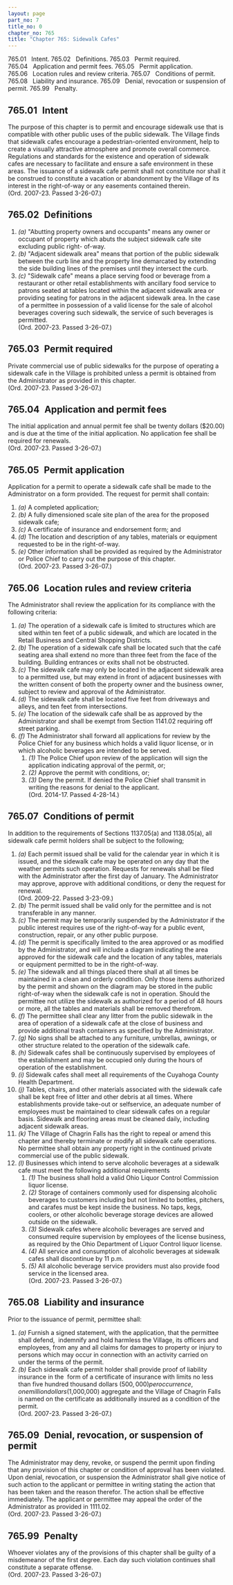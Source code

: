 ```yaml
---
layout: page
part_no: 7
title_no: 0
chapter_no: 765
title: "Chapter 765: Sidewalk Cafes"
---
```


765.01   Intent.
765.02   Definitions.
765.03   Permit required.
765.04   Application and permit fees.
765.05   Permit application.
765.06   Location rules and review criteria.
765.07   Conditions of permit.
765.08   Liability and insurance.
765.09   Denial, revocation or suspension of permit.
765.99   Penalty.

## 765.01   Intent

The purpose of this chapter is to permit and encourage sidewalk use that is
compatible with other public uses of the public sidewalk. The Village finds
that sidewalk cafes encourage a pedestrian-oriented environment, help to create
a visually attractive atmosphere and promote overall commerce. Regulations and
standards for the existence and operation of sidewalk cafes are necessary to
facilitate and ensure a safe environment in these areas. The issuance of a
sidewalk cafe permit shall not constitute nor shall it be construed to
constitute a vacation or abandonment by the Village of its interest in the
right-of-way or any easements contained therein.   
(Ord. 2007-23. Passed 3-26-07.)

## 765.02   Definitions

<p class="Markdown-list--a-1-A"></p>

1. _(a)_ "Abutting property owners and occupants" means any owner or occupant
of property which abuts the subject sidewalk cafe site excluding public right-
of-way.
2. _(b)_ "Adjacent sidewalk area" means that portion of the public sidewalk
between the curb line and the property line demarcated by extending the side
building lines of the premises until they intersect the curb.
3. _(c)_ "Sidewalk cafe" means a place serving food or beverage from a
restaurant or other retail establishments with ancillary food service to
patrons seated at tables located within the adjacent sidewalk area or providing
seating for patrons in the adjacent sidewalk area. In the case of a permittee
in possession of a valid license for the sale of alcohol beverages covering
such sidewalk, the service of such beverages is permitted.  
(Ord. 2007-23. Passed 3-26-07.)

## 765.03   Permit required

Private commercial use of public sidewalks for the purpose of operating a
sidewalk cafe in the Village is prohibited unless a permit is obtained from the
Administrator as provided in this chapter.  
(Ord. 2007-23. Passed 3-26-07.)

## 765.04   Application and permit fees

The initial application and annual permit fee shall be twenty dollars
($20.00) and is due at the time of the initial application. No application fee
shall be required for renewals.  
(Ord. 2007-23. Passed 3-26-07.)

## 765.05   Permit application

Application for a permit to operate a sidewalk cafe shall be made to the
Administrator on a form provided. The request for permit shall contain:

<p class="Markdown-list--a-1-A"></p>

1. _(a)_ A completed application;
2. _(b)_ A fully dimensioned scale site plan of the area for the proposed
sidewalk cafe;
3. _(c)_ A certificate of insurance and endorsement form; and
4. _(d)_ The location and description of any tables, materials or equipment
requested to be in the right-of-way.
5. _(e)_ Other information shall be provided as required by the Administrator
or Police Chief to carry out the purpose of this chapter.  
(Ord. 2007-23. Passed 3-26-07.)

## 765.06   Location rules and review criteria

The Administrator shall review the application for its compliance with the
following criteria:

<p class="Markdown-list--a-1-A"></p>

1. _(a)_ The operation of a sidewalk cafe is limited to structures which are
sited within ten feet of a public sidewalk, and which are located in the Retail
Business and Central Shopping Districts.
2. _(b)_ The operation of a sidewalk cafe shall be located such that the café
seating area shall extend no more than three feet from the face of the
building. Building entrances or exits shall not be obstructed.
3. _(c)_ The sidewalk cafe may only be located in the adjacent sidewalk area
to a permitted use, but may extend in front of adjacent businesses with the
written consent of both the property owner and the business owner, subject to
review and approval of the Administrator.
4. _(d)_ The sidewalk cafe shall be located five feet from driveways and
alleys, and ten feet from intersections.
5. _(e)_ The location of the sidewalk cafe shall be as approved by the
Administrator and shall be exempt from Section 1141.02 requiring off street parking.
6. _(f)_ The Administrator shall forward all applications for review by the
Police Chief for any business which holds a valid liquor license, or in which
alcoholic beverages are intended to be served.
    1. _(1)_ The Police Chief upon review of the application will sign the
application indicating approval of the permit, or;
    2. _(2)_ Approve the permit with conditions, or;
    3. _(3)_ Deny the permit. If denied the Police Chief shall transmit in
writing the reasons for denial to the applicant.  
(Ord. 2014-17. Passed 4-28-14.)

## 765.07   Conditions of permit

In addition to the requirements of Sections
1137.05(a) and
1138.05(a), all sidewalk cafe permit holders shall be subject to the following;

<p class="Markdown-list--a-1-A"></p>

1. _(a)_ Each permit issued shall be valid for the calendar year in which it
is issued, and the sidewalk cafe may be operated on any day that the weather
permits such operation. Requests for renewals shall be filed with the
Administrator after the first day of January. The Administrator may approve,
approve with additional conditions, or deny the request for renewal.   
(Ord. 2009-22. Passed 3-23-09.)
2. _(b)_ The permit issued shall be valid only for the permittee and is not
transferable in any manner.
3. _(c)_ The permit may be temporarily suspended by the Administrator if the
public interest requires use of the right-of-way for a public event,
construction, repair, or any other public purpose.
4. _(d)_ The permit is specifically limited to the area approved or as
modified by the Administrator, and will include a diagram indicating the area
approved for the sidewalk cafe and the location of any tables, materials or
equipment permitted to be in the right-of-way.
5. _(e)_ The sidewalk and all things placed there shall at all times be
maintained in a clean and orderly condition. Only those items authorized by the
permit and shown on the diagram may be stored in the public right-of-way when
the sidewalk cafe is not in operation. Should the permittee not utilize the
sidewalk as authorized for a period of 48 hours or more, all the tables and
materials shall be removed therefrom.
6. _(f)_ The permittee shall clear any litter from the public sidewalk in the
area of operation of a sidewalk cafe at the close of business and provide
additional trash containers as specified by the Administrator.
7. _(g)_ No signs shall be attached to any furniture, umbrellas, awnings, or
other structure related to the operation of the sidewalk cafe.
8. _(h)_ Sidewalk cafes shall be continuously supervised by employees of the
establishment and may be occupied only during the hours of operation of the
establishment.
9. _(i)_ Sidewalk cafes shall meet all requirements of the Cuyahoga County
Health Department.
10. _(j)_ Tables, chairs, and other materials associated with the sidewalk cafe
shall be kept free of litter and other debris at all times. Where
establishments provide take-out or selfservice, an adequate number of employees
must be maintained to clear sidewalk cafes on a regular basis. Sidewalk and
flooring areas must be cleaned daily, including adjacent sidewalk areas. 
11. _(k)_ The Village of Chagrin Falls has the right to repeal or amend this
chapter and thereby terminate or modify all sidewalk cafe operations. No
permittee shall obtain any property right in the continued private commercial
use of the public sidewalk.
12. _(l)_ Businesses which intend to serve alcoholic beverages at a sidewalk
cafe must meet the following additional requirements
    1. _(1)_ The business shall hold a valid Ohio Liquor Control Commission
liquor license.
    2. _(2)_ Storage of containers commonly used for dispensing alcoholic
beverages to customers including but not limited to bottles, pitchers, and
carafes must be kept inside the business. No taps, kegs, coolers, or other
alcoholic beverage storage devices are allowed outside on the sidewalk.
    3. _(3)_ Sidewalk cafes where alcoholic beverages are served and consumed
require supervision by employees of the license business, as required by the
Ohio Department of Liquor Control liquor license.
    4. _(4)_ All service and consumption of alcoholic beverages at sidewalk
cafes shall discontinue by 11 p.m.
    5. _(5)_ All alcoholic beverage service providers must also provide food
service in the licensed area.  
(Ord. 2007-23. Passed 3-26-07.)

## 765.08   Liability and insurance

Prior to the issuance of permit, permittee shall:

<p class="Markdown-list--a-1-A"></p>

1. _(a)_ Furnish a signed statement, with the application, that the permittee
shall defend,  indemnify and hold harmless the Village, its officers and
employees, from any and all claims for damages to property or injury to persons
which may occur in connection with an activity carried on under the terms of
the permit.
2. _(b)_ Each sidewalk cafe permit holder shall provide proof of liability
insurance in the  form of a certificate of insurance with limits no less than
five hundred thousand dollars ($500,000) per occurrence, one million dollars
($1,000,000) aggregate and the Village of Chagrin Falls is named on the
certificate as additionally insured as a condition of the permit.  
(Ord. 2007-23. Passed 3-26-07.)

## 765.09   Denial, revocation, or suspension of permit

The Administrator may deny, revoke, or suspend the permit upon finding that
any provision of this chapter or condition of approval has been violated. Upon
denial, revocation, or suspension the Administrator shall give notice of such
action to the applicant or permittee in writing stating the action that has
been taken and the reason therefor. The action shall be effective immediately.
The applicant or permittee may appeal the order of the Administrator as
provided in
1111.02.  
(Ord. 2007-23. Passed 3-26-07.)

## 765.99   Penalty

Whoever violates any of the provisions of this chapter shall be guilty of a
misdemeanor of the first degree. Each day such violation continues shall
constitute a separate offense.  
(Ord. 2007-23. Passed 3-26-07.)
